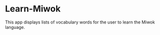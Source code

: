 # Learn-Miwok

This app displays lists of vocabulary words for the user to learn the Miwok language.

